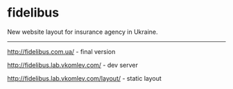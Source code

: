 # fidelibus
New website layout for insurance agency in Ukraine.

---
http://fidelibus.com.ua/ - final version

http://fidelibus.lab.vkomlev.com/ - dev server

http://fidelibus.lab.vkomlev.com/layout/ - static layout

